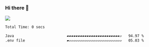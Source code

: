 ### Hi there 👋
![](https://komarev.com/ghpvc/?username=Wardiusz)
<!--START_SECTION:waka-->

```txt
Total Time: 0 secs

Java                        ▰▰▰▰▰▰▰▰▰▰▰▰▰▰▰▰▰▰▰▰▰▰▰▰▱   94.97 %
.env file                   ▰▱▱▱▱▱▱▱▱▱▱▱▱▱▱▱▱▱▱▱▱▱▱▱▱   05.03 %
```

<!--END_SECTION:waka-->
